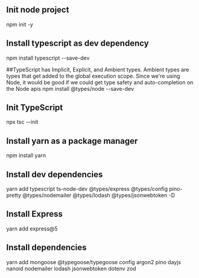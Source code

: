 ## Init node project
npm init -y

## Install typescript as dev dependency
npm install typescript --save-dev

##TypeScript has Implicit, Explicit, and Ambient types. Ambient types are types that get added to the global execution scope. Since we're using Node, it would be good if we could get type safety and auto-completion on the Node apis
npm install @types/node --save-dev

## Init TypeScript
npx tsc --init

## Install yarn as a package manager
npm install yarn

## Install dev dependencies
yarn add typescript ts-node-dev @types/express @types/config pino-pretty @types/nodemailer @types/lodash @types/jsonwebtoken -D

## Install Express
yarn add express@5

## Install dependencies
yarn add mongoose @typegoose/typegoose config argon2 pino dayjs nanoid nodemailer lodash jsonwebtoken dotenv zod